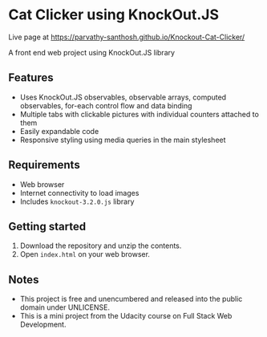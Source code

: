 # Cat Clicker using KnockOut.JS
Live page at https://parvathy-santhosh.github.io/Knockout-Cat-Clicker/

A front end web project using KnockOut.JS library

## Features

* Uses KnockOut.JS observables, observable arrays, computed observables, for-each control flow and data binding
* Multiple tabs with clickable pictures with individual counters attached to them
* Easily expandable code
* Responsive styling using media queries in the main stylesheet



## Requirements

* Web browser
* Internet connectivity to load images
* Includes ``knockout-3.2.0.js`` library



## Getting started

1. Download the repository and unzip the contents.
2. Open ``index.html`` on your web browser. 



## Notes

* This project is free and unencumbered and released into the public domain under UNLICENSE.
* This is a mini project from the Udacity course on Full Stack Web Development.
